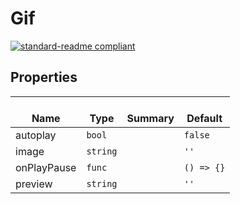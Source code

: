 # Gif
  [![standard-readme compliant](https://img.shields.io/badge/standard--readme-OK-green.svg?style=flat-square)](https://github.com/RichardLitt/standard-readme)
  

  ## Properties
  | </br>Name | </br>Type | </br>Summary | </br>Default | 
| ---- | ---- | ---- | ---- |
| autoplay | `bool` |  | `false` |
| image | `string` |  | `''` |
| onPlayPause | `func` |  | `() => {}` |
| preview | `string` |  | `''` |